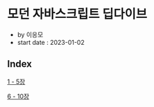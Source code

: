 # 모던 자바스크립트 딥다이브

- by 이응모
- start date : 2023-01-02

## Index

[1 - 5장](https://github.com/yujiseok/til/tree/main/deepdive/ch.1-5)

[6 - 10장](https://github.com/yujiseok/til/tree/main/deepdive/ch.6-10)
